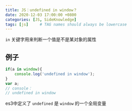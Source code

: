 ```yaml
---
title: JS：undefined in window？
date: 2020-12-03 17:00:00 +0800
categories: [JS, SideKnowledge]
tags: [js]     # TAG names should always be lowercase
---
```


`in` 关键字用来判断一个值是不是某对象的属性

## 例子

```js
if(a in window){
    console.log('undefined in window');
}
var a;
// console：
// undefined in window
```

es3中定义了 `undefined` 是 `window` 的一个全局变量
